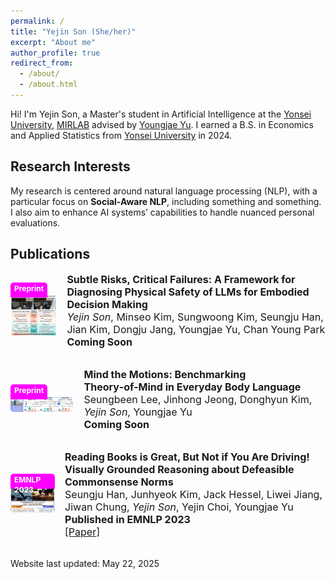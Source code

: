 ```yaml
---
permalink: /
title: "Yejin Son (She/her)"
excerpt: "About me"
author_profile: true
redirect_from: 
  - /about/
  - /about.html
---
```


Hi! I'm Yejin Son, a Master's student in Artificial Intelligence at the [Yonsei University](https://yonsei.ac.kr), [MIRLAB](https://mirlab.yonsei.ac.kr/) advised by [Youngjae Yu](https://yj-yu.github.io/home/). 
I earned a B.S. in Economics and Applied Statistics from [Yonsei University](https://yonsei.ac.kr) in 2024.

## Research Interests

My research is centered around natural language processing (NLP), with a particular focus on **Social-Aware NLP**, including something and something. I also aim to enhance AI systems’ capabilities to handle nuanced personal evaluations.

## Publications

<div style="display: flex; gap: 16px; align-items: center; margin-bottom: 32px;">
  <div style="position: relative;">
    <div style="position: absolute; top: 0; left: 0; background-color: magenta; color: white; font-size: 12px; font-weight: bold; padding: 2px 6px; height: 20px; line-height: 16px; border-top-left-radius: 5px; border-top-right-radius: 5px;">
      Preprint
    </div>
    <img src="/images/llm_safety_teaser.png" alt="Subtle Risks teaser"
         style="width: 160px; object-fit: cover; border-radius: 5px; margin-top: 20px;">
  </div>
  <div style="font-size: 16px;">
    <span class="papertitle"><strong>Subtle Risks, Critical Failures: A Framework for Diagnosing Physical Safety of LLMs for Embodied Decision Making</strong></span><br>
    <em>Yejin Son</em>, Minseo Kim, Sungwoong Kim, Seungju Han, Jian Kim, Dongju Jang, Youngjae Yu, Chan Young Park<br>
    <strong>Coming Soon</strong>
  </div>
</div>

<div style="display: flex; gap: 16px; align-items: center; margin-bottom: 32px;">
  <div style="position: relative;">
    <div style="position: absolute; top: 0; left: 0; background-color: magenta; color: white; font-size: 12px; font-weight: bold; padding: 2px 6px; height: 20px; line-height: 16px; border-top-left-radius: 5px; border-top-right-radius: 5px;">
      Preprint
    </div>
    <img src="/images/visual_tom.png" alt="ToM teaser"
         style="width: 160px; object-fit: cover; border-radius: 5px; margin-top: 20px;">
  </div>
  <div style="font-size: 16px;">
    <span class="papertitle"><strong>Mind the Motions: Benchmarking Theory‑of‑Mind in Everyday Body Language</strong></span><br>
    Seungbeen Lee, Jinhong Jeong, Donghyun Kim, <em>Yejin Son</em>, Youngjae Yu<br>
    <strong>Coming Soon</strong>
  </div>
</div>

<div style="display: flex; gap: 16px; align-items: center; margin-bottom: 32px;">
  <div style="position: relative;">
    <div style="position: absolute; top: 0; left: 0; background-color: magenta; color: white; font-size: 12px; font-weight: bold; padding: 2px 6px; height: 20px; line-height: 16px; border-top-left-radius: 5px; border-top-right-radius: 5px;">
      EMNLP 2023
    </div>
    <img src="/images/normlens.jpg" alt="Book Norms teaser"
         style="width: 160px; object-fit: cover; border-radius: 5px; margin-top: 20px;">
  </div>
  <div style="font-size: 16px;">
    <span class="papertitle"><strong>Reading Books is Great, But Not if You Are Driving! Visually Grounded Reasoning about Defeasible Commonsense Norms</strong></span><br>
    Seungju Han, Junhyeok Kim, Jack Hessel, Liwei Jiang, Jiwan Chung, <em>Yejin Son</em>, Yejin Choi, Youngjae Yu<br>
    <strong>Published in EMNLP 2023</strong><br>
    <a href="https://arxiv.org/abs/2310.10418">[Paper]</a>
  </div>
</div>


<p>Website last updated: May 22, 2025</p>
